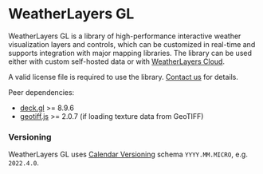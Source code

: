 # WeatherLayers GL

WeatherLayers GL is a library of high-performance interactive weather visualization layers and controls, which can be customized in real-time and supports integration with major mapping libraries. The library can be used either with custom self-hosted data or with [WeatherLayers Cloud](../weatherlayers-cloud/).

A valid license file is required to use the library. [Contact us](mailto:support@weatherlayers.com) for details.

Peer dependencies:

* [deck.gl](https://deck.gl) >= 8.9.6
* [geotiff.js](https://github.com/geotiffjs/geotiff.js/) >= 2.0.7 (if loading texture data from GeoTIFF)

### Versioning

WeatherLayers GL uses [Calendar Versioning](https://calver.org/) schema `YYYY.MM.MICRO`, e.g. `2022.4.0`.
